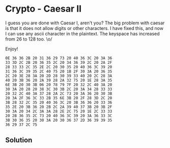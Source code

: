 # Crypto - Caesar II

I guess you are done with Caesar I, aren't you?
The big problem with caesar is that it does not allow digits or other characters.
I have fixed this, and now I can use any ascii character in the plaintext.
The keyspace has increased from 26 to 128 too. \o/

Enjoy!

```
0E 36 36 2B 20 31 36 29 73 20 40 36 3C 20 3A 36
33 3D 2C 2B 20 36 35 2C 20 34 36 39 2C 20 2A 2F
28 33 33 2C 35 2E 2C 20 30 35 20 40 36 3C 39 20
31 36 3C 39 35 2C 40 75 20 1B 2F 30 3A 20 36 35
2C 20 3E 28 3A 20 2D 28 30 39 33 40 20 2C 28 3A
40 20 3B 36 20 2A 39 28 2A 32 75 20 1E 28 3A 35
6E 3B 20 30 3B 06 20 78 79 7F 20 32 2C 40 3A 20
30 3A 20 28 20 38 3C 30 3B 2C 20 3A 34 28 33 33
20 32 2C 40 3A 37 28 2A 2C 73 20 3A 36 20 30 3B
20 3A 2F 36 3C 33 2B 35 6E 3B 20 2F 28 3D 2C 20
3B 28 32 2C 35 20 40 36 3C 20 3B 36 36 20 33 36
35 2E 20 3B 36 20 2B 2C 2A 39 40 37 3B 20 3B 2F
30 3A 20 34 2C 3A 3A 28 2E 2C 75 20 1E 2C 33 33
20 2B 36 35 2C 73 20 40 36 3C 39 20 3A 36 33 3C
3B 30 36 35 20 30 3A 20 30 36 37 2D 36 39 39 35
36 29 37 2C 75 
```

## Solution

